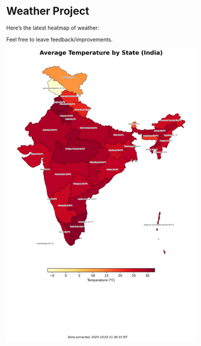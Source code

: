 # Weather Project

Here’s the latest heatmap of weather:

Feel free to leave feedback/improvements.

![India Heatmap](docs/assets/india_heatmap.png?v=DE1503)
